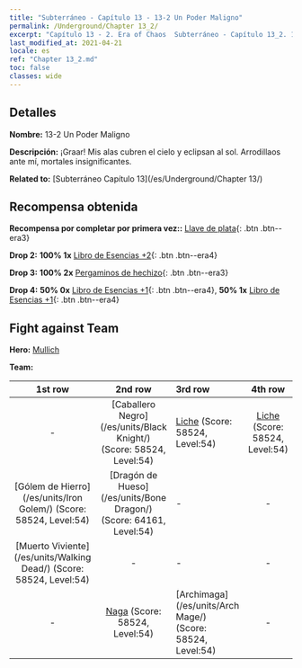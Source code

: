 ```yaml
---
title: "Subterráneo - Capítulo 13 - 13-2 Un Poder Maligno"
permalink: /Underground/Chapter 13_2/
excerpt: "Capítulo 13 - 2. Era of Chaos  Subterráneo - Capítulo 13_2. 13-2 Un Poder Maligno"
last_modified_at: 2021-04-21
locale: es
ref: "Chapter 13_2.md"
toc: false
classes: wide
---
```


## Detalles

 **Nombre:** 13-2 Un Poder Maligno

 **Descripción:** ¡Graar! Mis alas cubren el cielo y eclipsan al sol. Arrodillaos ante mí, mortales insignificantes.

 **Related to:** [Subterráneo Capítulo 13](/es/Underground/Chapter 13/)

## Recompensa obtenida

 **Recompensa por completar por primera vez::** [Llave de plata](/es/Items/con_693/){: .btn .btn--era3}

 **Drop 2:** **100% 1x** [Libro de Esencias +2](/es/Items/mat_53/){: .btn .btn--era4}

 **Drop 3:** **100% 2x** [Pergaminos de hechizo](/es/Items/con_694/){: .btn .btn--era3}

 **Drop 4:** **50% 0x** [Libro de Esencias +1](/es/Items/mat_46/){: .btn .btn--era4}, **50% 1x** [Libro de Esencias +1](/es/Items/mat_46/){: .btn .btn--era4}


## Fight against Team
 **Hero:** [Mullich](/es/heroes/Mullich/)

 **Team:**


  | 1st row | 2nd row | 3rd row | 4th row |
  |:----:|:----:|:----|:----:|
  | - | [Caballero Negro](/es/units/Black Knight/) (Score: 58524, Level:54)  | [Liche](/es/units/Lich/) (Score: 58524, Level:54)  | [Liche](/es/units/Lich/) (Score: 58524, Level:54)  |
  | [Gólem de Hierro](/es/units/Iron Golem/) (Score: 58524, Level:54)  | [Dragón de Hueso](/es/units/Bone Dragon/) (Score: 64161, Level:54)  | - | - |
  | [Muerto Viviente](/es/units/Walking Dead/) (Score: 58524, Level:54)  | - | - | - |
  | - | [Naga](/es/units/Naga/) (Score: 58524, Level:54)  | [Archimaga](/es/units/Arch Mage/) (Score: 58524, Level:54)  | - |


